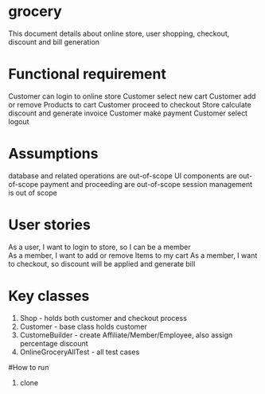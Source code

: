 # grocery

This document details about online store, user shopping, checkout, discount and bill generation 

# Functional requirement 

Customer can login to online store 
Customer select new cart
Customer add or remove Products to cart
Customer proceed to checkout 
Store calculate discount and generate invoice 
Customer make payment 
Customer select logout 

# Assumptions 
database and related operations are out-of-scope
UI components are out-of-scope
payment and proceeding are out-of-scope
session management is out of scope 


# User stories 
As a user, I want to login to store, so I can be a member  
As a member, I want to  add or remove Items to my cart 
As a member, I want to checkout, so discount will be applied and generate bill 

# Key classes
1. Shop - holds both customer and checkout process
2. Customer - base class holds customer 
3. CustomeBuilder - create Affiliate/Member/Employee, also assign percentage discount 
4. OnlineGroceryAllTest - all test cases

#How to run 
1. clone 


